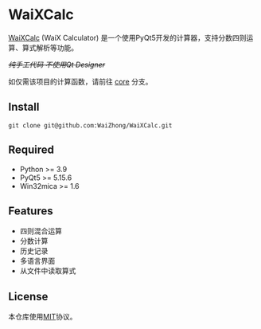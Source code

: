 # WaiXCalc

[WaiXCalc](https://github.com/WaiZhong/WaiXCalc) (WaiX Calculator) 是一个使用PyQt5开发的计算器，支持分数四则运算、算式解析等功能。

*~~纯手工代码 不使用Qt Designer~~*

如仅需该项目的计算函数，请前往 [core](https://github.com/WaiZhong/WaiXCalc/tree/core) 分支。

## Install

    git clone git@github.com:WaiZhong/WaiXCalc.git

## Required

- Python >= 3.9
- PyQt5 >= 5.15.6
- Win32mica >= 1.6

## Features

- 四则混合运算
- 分数计算
- 历史记录
- 多语言界面
- 从文件中读取算式

## License

本仓库使用[MIT](LICENSE)协议。